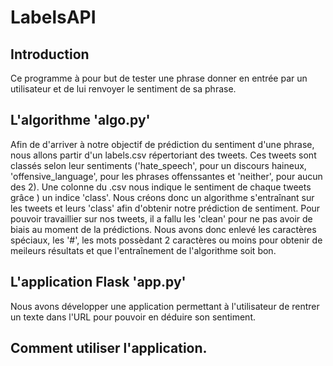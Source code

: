 # LabelsAPI
## Introduction
Ce programme à pour but de tester une phrase donner en entrée par un utilisateur et de lui renvoyer le sentiment de sa phrase.
## L'algorithme 'algo.py'
Afin de d'arriver à notre objectif de prédiction du sentiment d'une phrase, nous allons partir d'un labels.csv répertoriant des tweets. Ces tweets sont classés selon leur sentiments ('hate_speech', pour un discours haineux, 'offensive_language', pour les phrases offenssantes et 'neither', pour aucun des 2). Une colonne du .csv nous indique le sentiment de chaque tweets grâce ) un indice 'class'. Nous créons donc un algorithme s'entraînant sur les tweets et leurs 'class' afin d'obtenir notre prédiction de sentiment.
Pour pouvoir travaillier sur nos tweets, il a fallu les 'clean' pour ne pas avoir de biais au moment de la prédictions. Nous avons donc enlevé les caractères spéciaux, les '#', les mots possèdant 2 caractères ou moins pour obtenir de meileurs résultats et que l'entraînement de l'algorithme soit bon.
## L'application Flask 'app.py'
Nous avons développer une application permettant à l'utilisateur de rentrer un texte dans l'URL pour pouvoir en déduire son sentiment. 
## Comment utiliser l'application.
